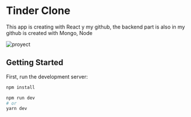 # Tinder Clone 
This app is creating with React y my github, the backend part is also in my github is created with Mongo, Node

![proyect](https://res.cloudinary.com/dx9n8tsyu/image/upload/v1606928946/react-proyect/tinder-clone_o4khsl.png)

## Getting Started

First, run the development server:

```bash
npm install

npm run dev
# or
yarn dev
```

